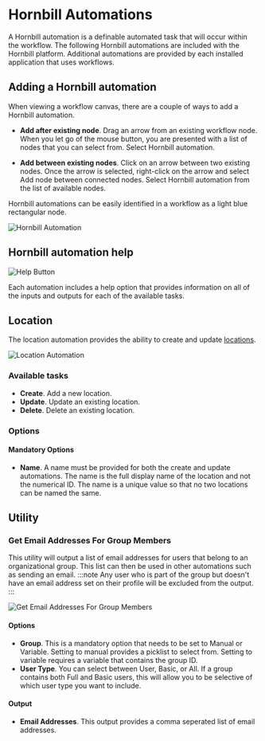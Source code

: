 # Hornbill Automations
A Hornbill automation is a definable automated task that will occur within the workflow. The following Hornbill automations are included with the Hornbill platform.  Additional automations are provided by each installed application that uses workflows. 

## Adding a Hornbill automation
When viewing a workflow canvas, there are a couple of ways to add a Hornbill automation.

* **Add after existing node**. Drag an arrow from an existing workflow node. When you let go of the mouse button, you are presented with a list of nodes that you can select from. Select Hornbill automation.

* **Add between existing nodes**. Click on an arrow between two existing nodes. Once the arrow is selected, right-click on the arrow and select Add node between connected nodes. Select Hornbill automation from the list of available nodes.

Hornbill automations can be easily identified in a workflow as a light blue rectangular node.

![Hornbill Automation](/_books/esp-config/images/workflow-hornbill-automation.png)

## Hornbill automation help
![Help Button](/_books/esp-config/images/workflow-help-button.png)

Each automation includes a help option  that provides information on all of the inputs and outputs for each of the available tasks. 
 
## Location
The location automation provides the ability to create and update [locations](/esp-config/organizational-data/locations).

![Location Automation](/_books/esp-config/images/workflow-location.png)

### Available tasks
* **Create**. Add a new location.  
* **Update**. Update an existing location.
* **Delete**. Delete an existing location.

### Options
#### Mandatory Options
* **Name**. A name must be provided for both the create and update automations. The name is the full display name of the location and not the numerical ID.  The name is a unique value so that no two locations can be named the same.  


## Utility
### Get Email Addresses For Group Members
This utility will output a list of email addresses for users that belong to an organizational group. This list can then be used in other automations such as sending an email.
:::note
Any user who is part of the group but doesn't have an email address set on their profile will be excluded from the output.
:::

![Get Email Addresses For Group Members](/_books/esp-config/images/workflow-utility-get-group-email-addresses.png)

#### Options
* **Group**. This is a mandatory option that needs to be set to Manual or Variable.  Setting to manual provides a picklist to select from.  Setting to variable requires a variable that contains the group ID.
* **User Type**.  You can select between User, Basic, or All.  If a group contains both Full and Basic users, this will allow you to be selective of which user type you want to include.

#### Output
* **Email Addresses**. This output provides a comma seperated list of email addresses.
